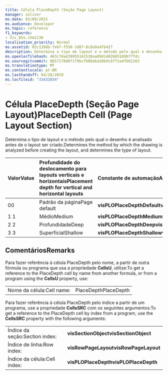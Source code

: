 ```yaml
---
title: Célula PlaceDepth (Seção Page Layout)
manager: soliver
ms.date: 03/09/2015
ms.audience: Developer
ms.topic: reference
f1_keywords:
- Vis_DSS.chm1230
localization_priority: Normal
ms.assetid: 02c139db-fe67-f550-1d07-8c8a9a4fb427
description: Determina o tipo de layout e o método pelo qual o desenho é analisado antes de o layout ser criado.
ms.openlocfilehash: 463c7dad39955161538aa89d1482685189bf7fdc
ms.sourcegitcommit: 8657170d071f9bcf680aba50b9c07f2a4fb82283
ms.translationtype: MT
ms.contentlocale: pt-BR
ms.lasthandoff: 04/28/2019
ms.locfileid: "33432034"
---
```

# <a name="placedepth-cell-page-layout-section"></a><span data-ttu-id="8c738-103">Célula PlaceDepth (Seção Page Layout)</span><span class="sxs-lookup"><span data-stu-id="8c738-103">PlaceDepth Cell (Page Layout Section)</span></span>

<span data-ttu-id="8c738-104">Determina o tipo de layout e o método pelo qual o desenho é analisado antes de o layout ser criado.</span><span class="sxs-lookup"><span data-stu-id="8c738-104">Determines the method by which the drawing is analyzed before creating the layout, and determines the type of layout.</span></span>
  
|<span data-ttu-id="8c738-105">**Valor**</span><span class="sxs-lookup"><span data-stu-id="8c738-105">**Value**</span></span>|<span data-ttu-id="8c738-106">**Profundidade do deslocamento para layouts verticais e horizontais**</span><span class="sxs-lookup"><span data-stu-id="8c738-106">**Placement depth for vertical and horizontal layouts**</span></span>|<span data-ttu-id="8c738-107">**Constante de automação**</span><span class="sxs-lookup"><span data-stu-id="8c738-107">**Automation constant**</span></span>|
|:-----|:-----|:-----|
| <span data-ttu-id="8c738-108">0</span><span class="sxs-lookup"><span data-stu-id="8c738-108">0</span></span>  <br/> | <span data-ttu-id="8c738-109">Padrão da página</span><span class="sxs-lookup"><span data-stu-id="8c738-109">Page default</span></span>  <br/> |<span data-ttu-id="8c738-110">**visPLOPlaceDepthDefault**</span><span class="sxs-lookup"><span data-stu-id="8c738-110">**visPLOPlaceDepthDefault**</span></span> <br/> |
| <span data-ttu-id="8c738-111">1 </span><span class="sxs-lookup"><span data-stu-id="8c738-111">1</span></span>  <br/> | <span data-ttu-id="8c738-112">Médio</span><span class="sxs-lookup"><span data-stu-id="8c738-112">Medium</span></span>  <br/> |<span data-ttu-id="8c738-113">**visPLOPlaceDepthMedium**</span><span class="sxs-lookup"><span data-stu-id="8c738-113">**visPLOPlaceDepthMedium**</span></span> <br/> |
| <span data-ttu-id="8c738-114">2 </span><span class="sxs-lookup"><span data-stu-id="8c738-114">2</span></span>  <br/> | <span data-ttu-id="8c738-115">Profundidade</span><span class="sxs-lookup"><span data-stu-id="8c738-115">Deep</span></span>  <br/> |<span data-ttu-id="8c738-116">**visPLOPlaceDepthDeep**</span><span class="sxs-lookup"><span data-stu-id="8c738-116">**visPLOPlaceDepthDeep**</span></span> <br/> |
| <span data-ttu-id="8c738-117">3 </span><span class="sxs-lookup"><span data-stu-id="8c738-117">3</span></span>  <br/> | <span data-ttu-id="8c738-118">Superficial</span><span class="sxs-lookup"><span data-stu-id="8c738-118">Shallow</span></span>  <br/> |<span data-ttu-id="8c738-119">**visPLOPlaceDepthShallow**</span><span class="sxs-lookup"><span data-stu-id="8c738-119">**visPLOPlaceDepthShallow**</span></span> <br/> |
   
## <a name="remarks"></a><span data-ttu-id="8c738-120">Comentários</span><span class="sxs-lookup"><span data-stu-id="8c738-120">Remarks</span></span>

<span data-ttu-id="8c738-121">Para fazer referência à célula PlaceDepth pelo nome, a partir de outra fórmula ou programa que usa a propriedade **CellsU**, utilize:</span><span class="sxs-lookup"><span data-stu-id="8c738-121">To get a reference to the PlaceDepth cell by name from another formula, or from a program using the **CellsU** property, use:</span></span> 
  
|||
|:-----|:-----|
| <span data-ttu-id="8c738-122">Nome da célula:</span><span class="sxs-lookup"><span data-stu-id="8c738-122">Cell name:</span></span>  <br/> | <span data-ttu-id="8c738-123">PlaceDepth</span><span class="sxs-lookup"><span data-stu-id="8c738-123">PlaceDepth</span></span>  <br/> |
   
<span data-ttu-id="8c738-124">Para fazer referência à célula PlaceDepth pelo índice a partir de um programa, use a propriedade **CellsSRC** com os seguintes argumentos:</span><span class="sxs-lookup"><span data-stu-id="8c738-124">To get a reference to the PlaceDepth cell by index from a program, use the **CellsSRC** property with the following arguments:</span></span> 
  
|||
|:-----|:-----|
| <span data-ttu-id="8c738-125">Índice da seção:</span><span class="sxs-lookup"><span data-stu-id="8c738-125">Section index:</span></span>  <br/> |<span data-ttu-id="8c738-126">**visSectionObject**</span><span class="sxs-lookup"><span data-stu-id="8c738-126">**visSectionObject**</span></span> <br/> |
| <span data-ttu-id="8c738-127">Índice de linha:</span><span class="sxs-lookup"><span data-stu-id="8c738-127">Row index:</span></span>  <br/> |<span data-ttu-id="8c738-128">**visRowPageLayout**</span><span class="sxs-lookup"><span data-stu-id="8c738-128">**visRowPageLayout**</span></span> <br/> |
| <span data-ttu-id="8c738-129">Índice da célula:</span><span class="sxs-lookup"><span data-stu-id="8c738-129">Cell index:</span></span>  <br/> |<span data-ttu-id="8c738-130">**visPLOPlaceDepth**</span><span class="sxs-lookup"><span data-stu-id="8c738-130">**visPLOPlaceDepth**</span></span> <br/> |
   

